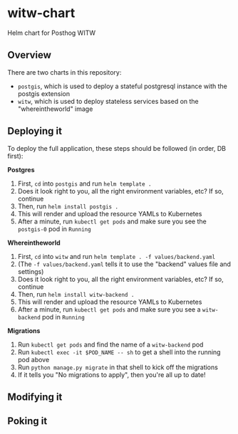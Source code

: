# witw-chart

Helm chart for Posthog WITW

## Overview

There are two charts in this repository:

- `postgis`, which is used to deploy a stateful postgresql instance with the postgis extension
- `witw`, which is used to deploy stateless services based on the "whereintheworld" image

## Deploying it

To deploy the full application, these steps should be followed (in order, DB first):

**Postgres**

1. First, `cd` into `postgis` and run `helm template .`
1. Does it look right to you, all the right environment variables, etc? If so, continue
1. Then, run `helm install postgis .`
1. This will render and upload the resource YAMLs to Kubernetes
1. After a minute, run `kubectl get pods` and make sure you see the `postgis-0` pod in `Running`

**Whereintheworld**

1. First, `cd` into `witw` and run `helm template . -f values/backend.yaml`
1. (The `-f values/backend.yaml` tells it to use the "backend" values file and settings)
1. Does it look right to you, all the right environment variables, etc? If so, continue
1. Then, run `helm install witw-backend .`
1. This will render and upload the resource YAMLs to Kubernetes
1. After a minute, run `kubectl get pods` and make sure you see a `witw-backend` pod in `Running`

**Migrations**

1. Run `kubectl get pods` and find the name of a `witw-backend` pod
1. Run `kubectl exec -it $POD_NAME -- sh` to get a shell into the running pod above
1. Run `python manage.py migrate` in that shell to kick off the migrations
1. If it tells you "No migrations to apply", then you're all up to date!

## Modifying it



## Poking it
